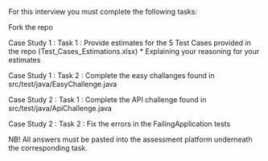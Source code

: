 For this interview you must complete the following tasks:

Fork the repo

Case Study 1 : Task 1 : Provide estimates for the 5 Test Cases provided in the repo (Test_Cases_Estimations.xlsx) * Explaining your reasoning for your estimates

Case Study 1 : Task 2 : Complete the easy challanges found in src/test/java/EasyChallenge.java

Case Study 2 : Task 1 : Complete the API challenge found in src/test/java/ApiChallenge.java

Case Study 2 : Task 2 : Fix the errors in the FailingApplication tests

NB! All answers must be pasted into the assessment platform underneath the corresponding task.
